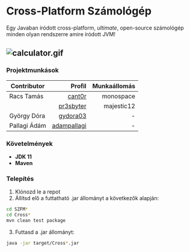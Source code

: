 # Cross-Platform Számológép    
         
Egy Javaban íródott cross-platform, _ultimate_, open-source számológép minden olyan rendszerre amire íródott JVM!     


![calculator.gif](CrossPlatformCalculator/src/main/resources/docs/preview/calculator.gif)    
---

### Projektmunkások
| Contributor  | Profil      | Munkaállomás |    
|--------------|----------:|-------------:|       
| Racs Tamás   |[cant0r](https://github.com/cant0r)|   monospace  |
|              |[pr3sbyter](https://github.com/pr3sbyter)|  majestic12  |
| György Dóra  |[gydora03](https://github.com/gydora03)|       -      |
| Pallagi Ádám |[adampallagi](https://github.com/adampallagi)|       -      |

### Követelmények
* **JDK 11**
* **Maven**

### Telepítés 
1. Klónozd le a repot
2. Állítsd elő a futtatható .jar állományt a következők alapján:
```bash
cd SZFM*
cd Cross*
mvn clean test package
```
3. Futtasd a .jar állományt:
```bash
java -jar target/Cross*.jar
```
